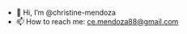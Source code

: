 - 👋 Hi, I’m @christine-mendoza 
- 📫 How to reach me: ce.mendoza88@gmail.com

<!---
christine-mendoza/christine-mendoza is a ✨ special ✨ repository because its `README.md` (this file) appears on your GitHub profile.
You can click the Preview link to take a look at your changes.
--->
